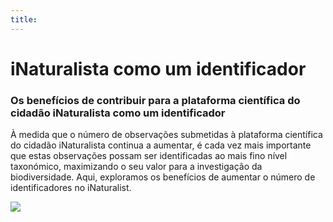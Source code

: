 ```yaml
---
title: 
---
```

# iNaturalista como um identificador

### Os benefícios de contribuir para a plataforma científica do cidadão iNaturalista como um identificador

À medida que o número de observações submetidas à plataforma científica do cidadão iNaturalista continua a aumentar, é cada vez mais importante que estas observações possam ser identificadas ao mais fino nível taxonómico, maximizando o seu valor para a investigação da biodiversidade. Aqui, exploramos os benefícios de aumentar o número de identificadores no iNaturalist. 

![](Images/DSC06364.jpg)

